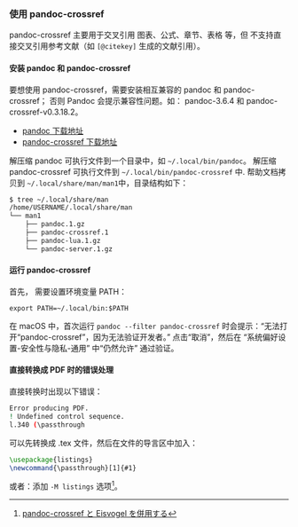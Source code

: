 ### 使用 pandoc-crossref

pandoc-crossref 主要用于交叉引用 图表、公式、章节、表格 等，但 不支持直接交叉引用参考文献（如 `[@citekey]` 生成的文献引用）。

#### 安装 pandoc 和 pandoc-crossref

要想使用 pandoc-crossref，需要安装相互兼容的 pandoc 和 pandoc-crossref；
否则 Pandoc 会提示兼容性问题。如： pandoc-3.6.4 和 pandoc-crossref-v0.3.18.2。

- [pandoc 下载地址](https://github.com/jgm/pandoc/releases)
- [pandoc-crossref 下载地址](https://github.com/lierdakil/pandoc-crossref/releases)

解压缩 pandoc 可执行文件到一个目录中，如 `~/.local/bin/pandoc`。
解压缩 pandoc-crossref 可执行文件到 `~/.local/bin/pandoc-crossref` 中.
帮助文档拷贝到 `~/.local/share/man/man1`中，目录结构如下：

```bash
$ tree ~/.local/share/man
/home/USERNAME/.local/share/man
└── man1
    ├── pandoc.1.gz
    ├── pandoc-crossref.1
    ├── pandoc-lua.1.gz
    └── pandoc-server.1.gz

```

#### 运行 pandoc-crossref

首先， 需要设置环境变量 PATH：

`export PATH=~/.local/bin:$PATH`

在 macOS 中，首次运行 `pandoc --filter pandoc-crossref` 时会提示：“无法打开“pandoc-crossref”，因为无法验证开发者。” 
点击“取消”，然后在 “系统偏好设置-安全性与隐私-通用” 中“仍然允许” 通过验证。

#### 直接转换成 PDF 时的错误处理

直接转换时出现以下错误：

```bash
Error producing PDF.
! Undefined control sequence.
l.340 (\passthrough
```

可以先转换成 .tex 文件，然后在文件的导言区中加入：

```latex
\usepackage{listings}
\newcommand{\passthrough}[1]{#1}
```

或者：添加 `-M listings` 选项[^pandoc-crossref]。

[^pandoc-crossref]: [pandoc-crossref と Eisvogel を併用する](https://mickey-happygolucky.hatenablog.com/entry/2022/04/05/012146)
